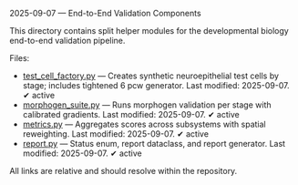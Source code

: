 2025-09-07 — End-to-End Validation Components

This directory contains split helper modules for the developmental biology end-to-end validation pipeline.

Files:

- [test_cell_factory.py](./test_cell_factory.py) — Creates synthetic neuroepithelial test cells by stage; includes tightened 6 pcw generator. Last modified: 2025-09-07. ✔ active
- [morphogen_suite.py](./morphogen_suite.py) — Runs morphogen validation per stage with calibrated gradients. Last modified: 2025-09-07. ✔ active
- [metrics.py](./metrics.py) — Aggregates scores across subsystems with spatial reweighting. Last modified: 2025-09-07. ✔ active
- [report.py](./report.py) — Status enum, report dataclass, and report generator. Last modified: 2025-09-07. ✔ active

All links are relative and should resolve within the repository.


